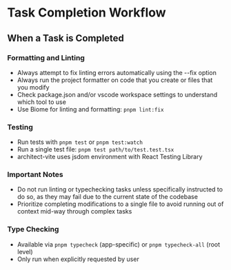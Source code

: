 # Task Completion Workflow

## When a Task is Completed

### Formatting and Linting
- Always attempt to fix linting errors automatically using the --fix option
- Always run the project formatter on code that you create or files that you modify
- Check package.json and/or vscode workspace settings to understand which tool to use
- Use Biome for linting and formatting: `pnpm lint:fix`

### Testing
- Run tests with `pnpm test` or `pnpm test:watch`
- Run a single test file: `pnpm test path/to/test.test.tsx`
- architect-vite uses jsdom environment with React Testing Library

### Important Notes
- Do not run linting or typechecking tasks unless specifically instructed to do so, as they may fail due to the current state of the codebase
- Prioritize completing modifications to a single file to avoid running out of context mid-way through complex tasks

### Type Checking
- Available via `pnpm typecheck` (app-specific) or `pnpm typecheck-all` (root level)
- Only run when explicitly requested by user